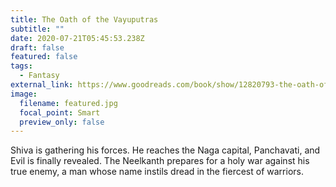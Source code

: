```yaml
---
title: The Oath of the Vayuputras
subtitle: ""
date: 2020-07-21T05:45:53.238Z
draft: false
featured: false
tags:
  - Fantasy
external_link: https://www.goodreads.com/book/show/12820793-the-oath-of-the-vayuputras?ac=1&from_search=true&qid=upiSN1MIj8&rank=1
image:
  filename: featured.jpg
  focal_point: Smart
  preview_only: false
---
```

Shiva is gathering his forces. He reaches the Naga capital, Panchavati, and Evil is finally revealed. The Neelkanth prepares for a holy war against his true enemy, a man whose name instils dread in the fiercest of warriors.